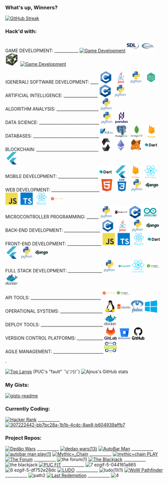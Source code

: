 ### What's up, Winners?

[![GitHub Streak](http://github-readme-streak-stats.herokuapp.com?user=Ajnus&theme=dark&background=000000)](https://git.io/streak-stats)

### Hack'd with:

  GAME DEVELOPMENT: ____________ [![Game Development](https://skillicons.dev/icons?i=c,cpp,cs,lua)](https://skillicons.dev)
  <img src="https://github.com/devicons/devicon/blob/master/icons/sdl/sdl-original.svg" title="SDL" alt="SDL" width="40" height="40"/>&nbsp;
  <img src="https://github.com/devicons/devicon/blob/master/icons/opengl/opengl-original.svg" title="OpenGL" alt="OpenGL" width="40" height="40"/>&nbsp;
  <img src="https://github.com/Ajnus/Ajnus/blob/main/directx.png" title="DirectX" alt="DirectX" width="40" height="40"/>&nbsp;
  [![Game Development](https://skillicons.dev/icons?i=unity,java,python,dart,flutter)](https://skillicons.dev)
<div>
  (GENERAL) SOFTWARE DEVELOPMENT: ____
  <img src="https://github.com/devicons/devicon/blob/master/icons/c/c-original.svg" title="C" alt="C" width="40" height="40"/>&nbsp;
  <img src="https://github.com/devicons/devicon/blob/master/icons/java/java-original-wordmark.svg" title="Java" alt="Java" width="40" height="40"/>&nbsp;
  <img src="https://github.com/devicons/devicon/blob/master/icons/python/python-original-wordmark.svg" title="Python" alt="Python" width="40" height="40"/>&nbsp;
  <img src="https://github.com/Ajnus/Ajnus/blob/main/assembly.png" title="Assembly" alt="Assembly" width="40" height="40"/>&nbsp;
</div>
<div>
  ARTIFICIAL INTELLIGENCE: _________________
  <img src="https://github.com/devicons/devicon/blob/master/icons/cplusplus/cplusplus-original.svg" title="CPlusPlus" alt="CPlusPlus" width="40" height="40"/>&nbsp;
  <img src="https://github.com/devicons/devicon/blob/master/icons/python/python-original-wordmark.svg" title="Python" alt="Python" width="40" height="40"/>&nbsp;
</div>
<div>
  ALGORITHM ANALYSIS: _____________________
  <img src="https://github.com/devicons/devicon/blob/master/icons/python/python-original-wordmark.svg" title="Python" alt="Python" width="40" height="40"/>&nbsp;
</div>
<div>
  DATA SCIENCE: ______________________________
  <img src="https://github.com/devicons/devicon/blob/master/icons/python/python-original-wordmark.svg" title="Python" alt="Python" width="40" height="40"/>&nbsp;
  <img src="https://github.com/devicons/devicon/blob/master/icons/pandas/pandas-original-wordmark.svg" title="Pandas" alt="Pandas" width="40" height="40"/>&nbsp;
</div>
<div>
  DATABASES: _________________________________
  <img src="https://github.com/devicons/devicon/blob/master/icons/sqlite/sqlite-original-wordmark.svg" title="SQLite" alt="SQLite" width="40" height="40"/>&nbsp;
  <img src="https://github.com/devicons/devicon/blob/master/icons/postgresql/postgresql-original-wordmark.svg" title="ProstgreSQL" alt="ProstgreSQL" width="40" height="40"/>&nbsp;  
  <img src="https://github.com/devicons/devicon/blob/master/icons/mongodb/mongodb-original-wordmark.svg" title="MongoDB" alt="MongoDB" width="40" height="40"/>&nbsp;
  <img src="https://github.com/devicons/devicon/blob/master/icons/firebase/firebase-plain-wordmark.svg" title="Firebase" alt="Firebase" width="40" height="40"/>&nbsp;
</div>
<div>
  BLOCKCHAIN: _______________________________
  <img src="https://github.com/devicons/devicon/blob/master/icons/solidity/solidity-original.svg" title="Solidity" alt="Solidity" width="40" height="40"/>&nbsp;
  <img src="https://github.com/Ajnus/Ajnus/blob/main/png-transparent-ethereum-classic-computer-icons-cryptocurrency-symbol-symbol-miscellaneous-blue-angle-thumbnail-removebg-preview.png" title="Ethereum" alt="Ethereum" width="40" height="40"/>&nbsp;
  <img src="https://github.com/Ajnus/Ajnus/blob/main/metamask.png" title="MetaMask" alt="MetaMask" width="40" height="40"/>&nbsp;
  <img src="https://github.com/devicons/devicon/blob/master/icons/dart/dart-original-wordmark.svg" title="Dart" alt="Dart" width="40" height="40"/>&nbsp;
  <img src="https://github.com/devicons/devicon/blob/master/icons/flutter/flutter-original.svg" title="Flutter" alt="Flutter" width="40" height="40"/>&nbsp;
</div>
<div>
  MOBILE DEVELOPMENT: ____________________
  <img src="https://github.com/devicons/devicon/blob/master/icons/dart/dart-original-wordmark.svg" title="Dart" alt="Dart" width="40" height="40"/>&nbsp;
  <img src="https://github.com/devicons/devicon/blob/master/icons/flutter/flutter-original.svg" title="Flutter" alt="Flutter" width="40" height="40"/>&nbsp;
  <img src="https://github.com/devicons/devicon/blob/master/icons/firebase/firebase-plain-wordmark.svg" title="Firebase" alt="Firebase" width="40" height="40"/>&nbsp;
  <img src="https://github.com/Ajnus/Ajnus/blob/main/react_native.png" title="React Native" alt="React Native" width="40" height="40"/>&nbsp;
</div>
<div>WEB DEVELOPMENT: ________________________
  <img src="https://github.com/devicons/devicon/blob/master/icons/html5/html5-original.svg" title="HTML5" alt="HTML" width="40" height="40"/>&nbsp;
  <img src="https://github.com/devicons/devicon/blob/master/icons/css3/css3-plain-wordmark.svg"  title="CSS3" alt="CSS" width="40" height="40"/>&nbsp;
  <img src="https://github.com/devicons/devicon/blob/master/icons/python/python-original-wordmark.svg" title="Python" alt="Python" width="40" height="40"/>&nbsp;
  <img src="https://github.com/devicons/devicon/blob/master/icons/django/django-plain-wordmark.svg" title="Django" **alt="Django" width="40" height="40"/>&nbsp;
  <img src="https://github.com/devicons/devicon/blob/master/icons/javascript/javascript-original.svg" title="JavaScript" alt="JavaScript" width="40" height="40"/>&nbsp;
  <img src="https://github.com/devicons/devicon/blob/master/icons/typescript/typescript-original.svg" title="TypeScript" alt="TypeScript" width="40" height="40"/>&nbsp;
  <img src="https://github.com/devicons/devicon/blob/master/icons/react/react-original-wordmark.svg" title="React"  alt="React" width="40" height="40"/>&nbsp;
  <img src="https://github.com/devicons/devicon/blob/master/icons/postman/postman-original-wordmark.svg" title="Postman" alt="Postman" width="40" height="40"/>&nbsp;
</div>
<div>
  MICROCONTROLLER PROGRAMMING: ______
  <img src="https://github.com/devicons/devicon/blob/master/icons/python/python-original-wordmark.svg" title="Python" alt="Python" width="40" height="40"/>&nbsp;
  <img src="https://github.com/devicons/devicon/blob/master/icons/raspberrypi/raspberrypi-original-wordmark.svg" title="Rasperberry Pi" alt="Rasperberry Pi" width="40" height="40"/>
  <img src="https://github.com/devicons/devicon/blob/master/icons/cplusplus/cplusplus-original.svg" title="CPlusPlus" alt="CPlusPlus" width="40" height="40"/>&nbsp;
  <img src="https://github.com/devicons/devicon/blob/master/icons/arduino/arduino-original-wordmark.svg" title="Arduino" alt="Arduino" width="40" height="40"/>
</div>
<div>
  BACK-END DEVELOPMENT: __________________
  <img src="https://github.com/devicons/devicon/blob/master/icons/c/c-original.svg" title="C" alt="C" width="40" height="40"/>&nbsp;
  <img src="https://github.com/devicons/devicon/blob/master/icons/java/java-original-wordmark.svg" title="Java" alt="Java" width="40" height="40"/>&nbsp;
  <img src="https://github.com/devicons/devicon/blob/master/icons/python/python-original-wordmark.svg" title="Python" alt="Python" width="40" height="40"/>&nbsp;
  <img src="https://github.com/devicons/devicon/blob/master/icons/django/django-plain-wordmark.svg" title="Django" **alt="Django" width="40" height="40"/>&nbsp;
</div>
<div>
  FRONT-END DEVELOPMENT: _________________
  <img src="https://github.com/devicons/devicon/blob/master/icons/javascript/javascript-original.svg" title="JavaScript" alt="JavaScript" width="40" height="40"/>&nbsp;
  <img src="https://github.com/devicons/devicon/blob/master/icons/typescript/typescript-original.svg" title="TypeScript" alt="TypeScript" width="40" height="40"/>&nbsp;
  <img src="https://github.com/devicons/devicon/blob/master/icons/react/react-original-wordmark.svg" title="React"  alt="React" width="40" height="40"/>&nbsp;
  <img src="https://github.com/devicons/devicon/blob/master/icons/dart/dart-original-wordmark.svg" title="Dart" alt="Dart" width="40" height="40"/>&nbsp;
  <img src="https://github.com/devicons/devicon/blob/master/icons/flutter/flutter-original.svg" title="Flutter" alt="Flutter" width="40" height="40"/>&nbsp;
  <img src="https://github.com/devicons/devicon/blob/master/icons/python/python-original-wordmark.svg" title="Python" alt="Python" width="40" height="40"/>&nbsp;
  <img src="https://github.com/devicons/devicon/blob/master/icons/django/django-plain-wordmark.svg" title="Django" **alt="Django" width="40" height="40"/>&nbsp;
</div>
<div>
  FULL STACK DEVELOPMENT: _________________
  <img src="https://github.com/devicons/devicon/blob/master/icons/python/python-original-wordmark.svg" title="Python" alt="Python" width="40" height="40"/>&nbsp;
  <img src="https://github.com/devicons/devicon/blob/master/icons/fastapi/fastapi-original-wordmark.svg" title="FastAPI" alt="FastAPI" width="40" height="40"/>
  <img src="https://github.com/Ajnus/Ajnus/blob/main/react_native.png" title="React Native" alt="React Native" width="40" height="40"/>&nbsp;
  <img src="https://github.com/devicons/devicon/blob/master/icons/swagger/swagger-original-wordmark.svg" title="Swagger" alt="Swagger" width="40" height="40"/>
  <img src="https://github.com/devicons/devicon/blob/master/icons/docker/docker-original-wordmark.svg" title="Docker" alt="Docker" width="40" height="40"/>
</div>
<div>
<div>
  API TOOLS: ___________________________________
  <img src="https://github.com/devicons/devicon/blob/master/icons/postman/postman-original-wordmark.svg" title="Postman" alt="Postman" width="40" height="40"/>&nbsp;
  <img src="https://github.com/devicons/devicon/blob/master/icons/swagger/swagger-original-wordmark.svg" title="Swagger" alt="Swagger" width="40" height="40"/>
</div>  
OPERATIONAL SYSTEMS: _____________________
  <img src="https://github.com/devicons/devicon/blob/master/icons/linux/linux-original.svg" title="Linux" alt="Linux" width="40" height="40"/>
  <img src="https://github.com/devicons/devicon/blob/master/icons/ubuntu/ubuntu-original-wordmark.svg" title="Ubuntu" alt="Ubuntu" width="40" height="40"/>
  <img src="https://github.com/Ajnus/Ajnus/blob/main/800px-GNewSense_3_logo_with_lettering%2C_blue.svg.png" title="Gnewsense" alt="Gnewsense" width="40" height="40"/>
  <img src="https://github.com/devicons/devicon/blob/master/icons/windows8/windows8-original.svg" title="Windows" alt="Windows" width="40" height="40"/>
</div>
<div>
DEPLOY TOOLS: _______________________________
  <img src="https://github.com/devicons/devicon/blob/master/icons/docker/docker-original-wordmark.svg" title="Docker" alt="Docker" width="40" height="40"/>
</div>
<div>
VERSION CONTROL PLATFORMS: _____________
  <img src="https://github.com/devicons/devicon/blob/master/icons/gitlab/gitlab-original-wordmark.svg" title="Gitlab" alt="Gitlab" width="40" height="40"/>
  <img src="https://github.com/devicons/devicon/blob/master/icons/bitbucket/bitbucket-original-wordmark.svg" title="Bitbucket" alt="Bitbucket" width="40" height="40"/>
  <img src="https://github.com/devicons/devicon/blob/master/icons/github/github-original-wordmark.svg" title="Github" alt="Github" width="40" height="40"/>
</div>
<div>
AGILE MANAGEMENT: _________________________
  <img src="https://github.com/Ajnus/Ajnus/blob/main/scrum_new.png" title="SCRUM" alt="SCRUM" width="40" height="40"/>

.

[![Top Langs](https://github-readme-stats-jam-ajna-soares-projects.vercel.app/api/top-langs/?username=Ajnus&theme=chartreuse-dark&langs_count=15&hide=Meson,Processing,Shell,PowerShell,Makefile,CMake,Forth&layout=donut)](https://github.com/anuraghazra/github-readme-stats)  (PUC's "fault" ¯\\_(ツ)_/¯)  ![Ajnus's GitHub stats](https://github-readme-stats-jam-ajna-soares-projects.vercel.app/api?username=ajnus&show=prs_merged,prs_merged_percentage&show_icons=true&theme=chartreuse-dark)


### My Gists:

[![gists-readme](https://gists-readme.yizack.com/api/pin?user=Ajnus&id=3c5de034228987b7892fe3178210ce42&owner=true&theme=dark)](https://gist.github.com/Ajnus/3c5de034228987b7892fe3178210ce42)

### Currently Coding:

[![Hacker Rank](https://github-readme-stats.vercel.app/api/pin/?username=ajnus&repo=hackerRank_Codes&theme=vision-friendly-dark&show_owner=true)](https://github.com/Ajnus/HackerRank_Codes) ___________ [![307222442-bb7bc28a-1b1b-4cdc-8ae8-b604939affb7](https://github.com/Ajnus/Ajnus/assets/8205907/4667786a-9c71-434d-b513-d14ea98abcf2)](https://www.hackerrank.com/profile/ajnasoares)

### Project Repos:

[![Dedão Wars](https://github-readme-stats.vercel.app/api/pin/?username=ajnus&repo=DEDAO-THUMB-WARS-Flutter-&theme=vision-friendly-dark&show_owner=true)](https://github.com/Ajnus/DEDAO-THUMB-WARS-Flutter-) ___________ [![dedao wars(13)](https://github.com/Ajnus/Ajnus/assets/8205907/866c6850-7f1c-402d-8de1-02e98d2b2d8a)](https://www.youtube.com/watch?v=SRlWgwwjvo4)
[![AutoBar Man](https://github-readme-stats.vercel.app/api/pin/?username=ajnus&repo=AUTOBAR_MAN_PROGRAMACAO_DE_MICROCONTROLADORES_ENG1419&theme=vision-friendly-dark&show_owner=true)](https://github.com/Ajnus/AUTOBAR_MAN_PROGRAMACAO_DE_MICROCONTROLADORES_ENG1419) ___________ [![autobar man play(1)](https://github.com/Ajnus/Ajnus/assets/8205907/c6e5337e-ca52-4c81-a5d6-903078dd0907)](https://www.youtube.com/watch?v=PP6cPMQUdCA)
[![Mythic+_Chain](https://github-readme-stats.vercel.app/api/pin/?username=ajnus&repo=MYTHIC_PLUS_CHAIN_BLOCKCHAIN_INF1305&theme=vision-friendly-dark&show_owner=true)](https://github.com/Ajnus/MYTHIC_PLUS_CHAIN_BLOCKCHAIN_INF1305) ___________ [![mythic+chain PLAY](https://github.com/Ajnus/Ajnus/assets/8205907/f24c9862-00b8-4554-a909-04c2f41602de)](https://www.youtube.com/watch?v=lEQssWorXtc)
[![The Forum](https://github-readme-stats.vercel.app/api/pin/?username=ajnus&repo=THE_FORUM_PROGRAMACAO_WEB_INF1407_T2&theme=vision-friendly-dark&show_owner=true)](https://github.com/Ajnus/THE_FORUM_PROGRAMACAO_WEB_INF1407_T2) ___________ ![the forum(1)](https://github.com/Ajnus/Ajnus/assets/8205907/14b97144-81e1-4df7-b1b8-e7bc1ab03f63)
[![The Blackjack](https://github-readme-stats.vercel.app/api/pin/?username=ajnus&repo=BLACKJACK_PROGRAMACAO_ORIENTADA_A_OBJETOS_INF1636&theme=vision-friendly-dark&show_owner=true)](https://github.com/Ajnus/BLACKJACK_PROGRAMACAO_ORIENTADA_A_OBJETOS_INF1636) ___________ ![the blackjack](https://github.com/Ajnus/Ajnus/assets/8205907/0a714214-0516-49b5-93b2-b27bb8333185)
[![PUC FIT](https://github-readme-stats.vercel.app/api/pin/?username=ajnus&repo=PUC_Fit&theme=vision-friendly-dark&show_owner=true)](https://github.com/Ajnus/PUC_Fit) ___________ ![7 ezgif-5-044161a865](https://github.com/Ajnus/Ajnus/assets/8205907/c323a592-cda8-4f7e-9f70-3204f145faab)![6 ezgif-5-df752e28dc](https://github.com/Ajnus/Ajnus/assets/8205907/4c3fdfb9-42da-4ade-a885-ecebb4d409f4)
[![LUDO](https://github-readme-stats.vercel.app/api/pin/?username=ajnus&repo=LUDO_PROGRAMACAO_MODULAR_INF1301&theme=vision-friendly-dark&show_owner=true)](https://github.com/Ajnus/LUDO_PROGRAMACAO_MODULAR_INF1301) ___________ ![ludo(1)(1)](https://github.com/Ajnus/Ajnus/assets/8205907/2703e654-d111-47b8-92b7-67cdc42867e8)
[![WoW Pathfinder](https://github-readme-stats.vercel.app/api/pin/?username=ajnus&repo=WORLD_OF_WARCRAFT_PATHFINDER&theme=vision-friendly-dark&show_owner=true)](https://github.com/Ajnus/WORLD_OF_WARCRAFT_PATHFINDER) ___________ ![path2](https://github.com/Ajnus/Ajnus/assets/8205907/bd34b6f0-efd0-4d81-baca-eaca3128ecba)
[![Last Redemption](https://github-readme-stats.vercel.app/api/pin/?username=ajnus&repo=Last_Redemption&theme=vision-friendly-dark&show_owner=true)](https://github.com/Ajnus/Last_Redemption) ___________ ![4](https://github.com/Ajnus/Ajnus/assets/8205907/e77c0856-56b6-4c98-a45c-1ac08b497cd9)


<!--
**Ajnus/Ajnus** is a ✨ _special_ ✨ repository because its `README.md` (this file) appears on your GitHub profile.

Here are some ideas to get you started:

- 🔭 I’m currently working on ...
- 🌱 I’m currently learning ...
- 👯 I’m looking to collaborate on ...
- 🤔 I’m looking for help with ...
- 💬 Ask me about ...
- 📫 How to reach me: ...
- 😄 Pronouns: ...
- ⚡ Fun fact: ...
-->
